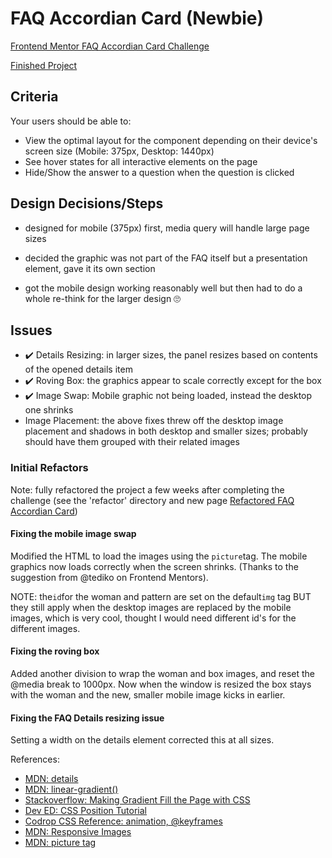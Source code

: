 # FAQ Accordian Card (Newbie)

[Frontend Mentor FAQ Accordian Card Challenge](https://www.frontendmentor.io/challenges/faq-accordion-card-XlyjD0Oam)

[Finished Project](https://janegca.github.io/fem-challenges/02-faq-card/index.html)

## Criteria

Your users should be able to:

- View the optimal layout for the component depending on their device's screen
  size (Mobile: 375px, Desktop: 1440px)
- See hover states for all interactive elements on the page
- Hide/Show the answer to a question when the question is clicked

## Design Decisions/Steps

- designed for mobile (375px) first, media query will handle large page sizes
- decided the graphic was not part of the FAQ itself but a presentation element,
  gave it its own section

- got the mobile design working reasonably well but then had to do a whole
  re-think for the larger design 🙄

## Issues

- ✔️ Details Resizing: in larger sizes, the panel resizes based on contents of
  the opened details item
- ✔️ Roving Box: the graphics appear to scale correctly except for the box
- ✔️ Image Swap: Mobile graphic not being loaded, instead the desktop one
  shrinks
- Image Placement: the above fixes threw off the desktop image placement and
  shadows in both desktop and smaller sizes; probably should have them grouped
  with their related images

### Initial Refactors

Note: fully refactored the project a few weeks after completing the challenge
(see the 'refactor' directory and new page
[Refactored FAQ Accordian Card](https://janegca.github.io/fem-challenges/02-faq-card/refactor/index.html))

#### Fixing the mobile image swap

Modified the HTML to load the images using the `picture`tag. The mobile graphics
now loads correctly when the screen shrinks. (Thanks to the suggestion from
@tediko on Frontend Mentors).

NOTE: the`id`for the woman and pattern are set on the default`img` tag BUT they
still apply when the desktop images are replaced by the mobile images, which is
very cool, thought I would need different id's for the different images.

#### Fixing the roving box

Added another division to wrap the woman and box images, and reset the @media
break to 1000px. Now when the window is resized the box stays with the woman and
the new, smaller mobile image kicks in earlier.

#### Fixing the FAQ Details resizing issue

Setting a width on the details element corrected this at all sizes.

References:

- [MDN: details](https://developer.mozilla.org/en-US/docs/Web/HTML/Element/details)
- [MDN: linear-gradient()](<https://developer.mozilla.org/en-US/docs/Web/CSS/linear-gradient()>)
- [Stackoverflow: Making Gradient Fill the Page with CSS](https://stackoverflow.com/questions/16841323/making-gradient-background-fill-page-with-css)
- [Dev ED: CSS Position Tutorial](https://www.youtube.com/watch?v=gD3G67oPg-w&list=PLDyQo7g0_nsUjf046cCHKJ16U1SoXrElZ&index=3)
- [Codrop CSS Reference: animation, @keyframes](https://tympanus.net/codrops/css_reference/keyframes/)
- [MDN: Responsive Images](https://developer.mozilla.org/en-US/docs/Learn/HTML/Multimedia_and_embedding/Responsive_images)
- [MDN: picture tag](https://developer.mozilla.org/en-US/docs/Web/HTML/Element/picture)
